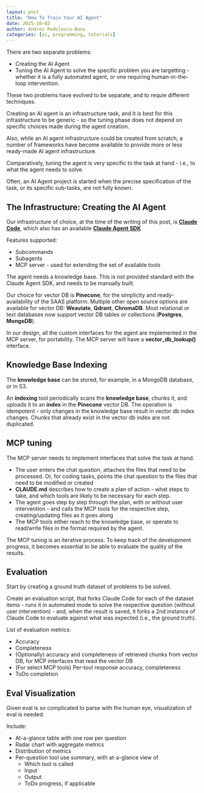 ```yaml
---
layout: post
title: "How To Train Your AI Agent"
date: 2025-10-02
author: Andrei Radulescu-Banu
categories: [ai, programming, tutorials]
---
```


There are two separate problems:
- Creating the AI Agent 
- Tuning the AI Agent to solve the specific problem you are targetting - whether it is a fully automated agent, or one requiring human-in-the-loop intervention.

These two problems have evolved to be separate, and to requie different techniques.

Creating an AI agent is an infrastructure task, and it is best for this infrastructure to be generic - so the tuning phase does not depend on specific choices made during the agent creation.

Also, while an AI agent infrastructure could be created from scratch, a number of frameworks have become available to provide more or less ready-made AI agent infrastructure.

Comparatively, tuning the agent is very specific to the task at hand - i.e., to what the agent needs to solve.

Often, an AI Agent project is started when the precise specification of the task, or its specific sub-tasks, are not fully known. 

## __The Infrastructure__: Creating the AI Agent

Our infrastructure of choice, at the time of the writing of this post, is [__Claude Code__](https://docs.claude.com/en/docs/claude-code/overview), which also has an available [__Claude Agent SDK__](https://www.anthropic.com/engineering/building-agents-with-the-claude-agent-sdk)

Features supported:
* Subcommands
* Subagents
* MCP server - used for extending the set of available tools

The agent needs a knowledge base. This is not provided standard with the Claude Agent SDK, and needs to be manually built.

Our choice for vector DB is __Pinecone__, for the simplicity and ready-availability of the SAAS platform. Multiple other open source options are available for vector DB: __Weaviate__, __Qdrant__, __ChromaDB__. Most relational or text databases now support vector DB tables or collections (__Postgres__, __MongoDB__).

In our design, all the custom interfaces for the agent are implemented in the MCP server, for portability. The MCP server will have a __vector_db_lookup()__ interface.

## Knowledge Base Indexing

The __knowledge base__ can be stored, for example, in a MongoDB database, or in S3. 

An __indexing__ tool periodically scans the __knowledge base__, chunks it, and uploads it to an __index__ in the __Pinecone__ vector DB. The operation is idempotent - only changes in the knowledge base result in vector db index changes. Chunks that already exist in the vector db index are not duplicated.

## MCP tuning

The MCP server needs to implement interfaces that solve the task at hand.
- The user enters the chat question, attaches the files that need to be processed. Or, for coding tasks, points the chat question to the files that need to be modified or created
- __CLAUDE.md__ describes how to create a plan of action - what steps to take, and which tools are likely to be necessary for each step.
- The agent goes step by step through the plan, with or without user intervention - and calls the MCP tools for the respective step, creating/updating files as it goes along
- The MCP tools either reach to the knowledge base, or operate to read/write files in the format required by the agent.

The MCP tuning is an iterative process. To keep track of the development progress, it becomes essential to be able to evaluate the quality of the results.

## Evaluation

Start by creating a ground truth dataset of problems to be solved.

Create an evaluation script, that forks Claude Code for each of the dataset items - runs it in automated mode to solve the respective question (without user intervention) - and, when the result is saved, it forks a 2nd instance of Claude Code to evaluate against what was expected (i.e., the ground truth).

List of evaluation metrics:
- Accuracy
- Completeness
- (Optionally) accuracy and completeness of retrieved chunks from vector DB, for MCP interfaces that read the vector DB
- (For select MCP tools) Per-tool response accuracy, completeness
- ToDo completion

## Eval Visualization
Given eval is so complicated to parse with the human eye, visualization of eval is needed.

Include:
- At-a-glance table with one row per question
- Radar chart with aggregate metrics
- Distribution of metrics
- Per-question tool use summary, with at-a-glance view of
  - Which tool is called
  - Input
  - Output
  - ToDo progress, if applicable